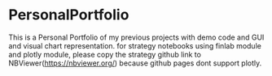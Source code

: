 # PersonalPortfolio
This is a Personal Portfolio of my previous projects with demo code and GUI and visual chart representation.
for strategy notebooks using finlab module and plotly module, please copy the strategy github link to NBViewer(https://nbviewer.org/) because github pages dont support plotly.
